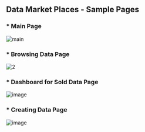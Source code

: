 ## Data Market Places - Sample Pages



### * Main Page

![main](https://user-images.githubusercontent.com/48136173/55662614-f14e6300-57c9-11e9-9a7c-de8309f233d8.jpg)



### * Browsing Data Page

![2](https://user-images.githubusercontent.com/48136173/55662628-22c72e80-57ca-11e9-8d6f-48dbe8d7a73b.jpg)



### * Dashboard for Sold Data Page

![image](https://user-images.githubusercontent.com/48136173/55662633-2f4b8700-57ca-11e9-9922-2ec745b1b8ea.png)



### * Creating Data Page

![image](https://user-images.githubusercontent.com/48136173/55662640-37a3c200-57ca-11e9-9d35-4b57d2e408b9.png)
